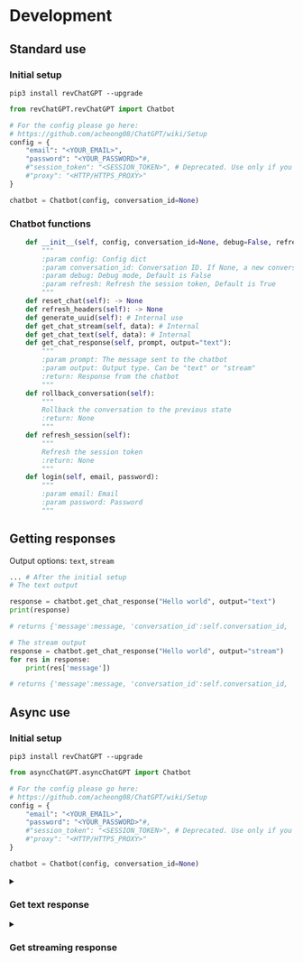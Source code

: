 # Development

## Standard use

### Initial setup

`pip3 install revChatGPT --upgrade`

```python
from revChatGPT.revChatGPT import Chatbot

# For the config please go here:
# https://github.com/acheong08/ChatGPT/wiki/Setup
config = {
    "email": "<YOUR_EMAIL>",
    "password": "<YOUR_PASSWORD>"#,
    #"session_token": "<SESSION_TOKEN>", # Deprecated. Use only if you encounter captcha with email/password
    #"proxy": "<HTTP/HTTPS_PROXY>"
}

chatbot = Chatbot(config, conversation_id=None)
```

### Chatbot functions

```python
    def __init__(self, config, conversation_id=None, debug=False, refresh=True):
        """
        :param config: Config dict
        :param conversation_id: Conversation ID. If None, a new conversation will be created
        :param debug: Debug mode, Default is False
        :param refresh: Refresh the session token, Default is True
        """
    def reset_chat(self): -> None
    def refresh_headers(self): -> None
    def generate_uuid(self): # Internal use
    def get_chat_stream(self, data): # Internal
    def get_chat_text(self, data): # Internal
    def get_chat_response(self, prompt, output="text"):
        """
        :param prompt: The message sent to the chatbot
        :param output: Output type. Can be "text" or "stream"
        :return: Response from the chatbot
        """
    def rollback_conversation(self):
        """
        Rollback the conversation to the previous state
        :return: None
        """
    def refresh_session(self):
        """
        Refresh the session token
        :return: None
        """
    def login(self, email, password):
        """
        :param email: Email
        :param password: Password
        """
```

## Getting responses

Output options: `text`, `stream`

```python
... # After the initial setup
# The text output

response = chatbot.get_chat_response("Hello world", output="text")
print(response) 

# returns {'message':message, 'conversation_id':self.conversation_id, 'parent_id':self.parent_id}
```

```python
# The stream output
response = chatbot.get_chat_response("Hello world", output="stream")
for res in response:
    print(res['message'])

# returns {'message':message, 'conversation_id':self.conversation_id, 'parent_id':self.parent_id}
```

## Async use

### Initial setup

`pip3 install revChatGPT --upgrade`

```python
from asyncChatGPT.asyncChatGPT import Chatbot

# For the config please go here:
# https://github.com/acheong08/ChatGPT/wiki/Setup
config = {
    "email": "<YOUR_EMAIL>",
    "password": "<YOUR_PASSWORD>"#,
    #"session_token": "<SESSION_TOKEN>", # Deprecated. Use only if you encounter captcha with email/password
    #"proxy": "<HTTP/HTTPS_PROXY>"
}

chatbot = Chatbot(config, conversation_id=None)
```

<details>
<summary>

### Get text response

</summary>

example use:

```python
... # After the initial setup
import asyncio
message = asyncio.run(chatbot.get_chat_response("Hello world"))['message']
print(message)
```

</details>

<details>
<summary>

### Get streaming response

</summary>

example use:

```python
... # After the initial setup
import asyncio
async def printMessage():
    async for i in await chatbot.get_chat_response("hello", output="stream"):
        print(i['message'])
asyncio.run(printMessage())
```

</details>
